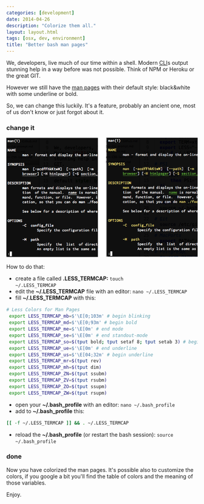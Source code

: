 ```yaml
---
categories: [development]
date: 2014-04-26
description: "Colorize them all."
layout: layout.html
tags: [osx, dev, environment]
title: "Better bash man pages"
---
```


We, developers, live much of our time within a shell.
Modern [CLI](http://en.wikipedia.org/wiki/Command-line_interface)s output
stunning help in a way before was not possible. Think of NPM or Heroku or the great
GIT.

However we still have the [man pages](http://en.wikipedia.org/wiki/Man_page) with their
default style: black&white with some underline or bold.

So, we can change this luckily. It's a feature, probably an ancient one, most of us
don't know or just forgot about it.

### change it

![standard man page VS. colorized man page](/assets/posts/2014-04-26-Better-bash-man-pages/colorized-man-pages.png)

How to do that:

- create a file called **.LESS_TERMCAP:** <code>touch ~/.LESS_TERMCAP</code>
- edit the **~/.LESS_TERMCAP** file with an editor: <code>nano ~/.LESS_TERMCAP</code>
- fill **~/.LESS_TERMCAP** with this:
~~~bash
# Less Colors for Man Pages
 export LESS_TERMCAP_mb=$'\E[0;103m' # begin blinking
 export LESS_TERMCAP_md=$'\E[0;93m' # begin bold
 export LESS_TERMCAP_me=$'\E[0m' # end mode
 export LESS_TERMCAP_se=$'\E[0m' # end standout-mode
 export LESS_TERMCAP_so=$(tput bold; tput setaf 8; tput setab 3) # begin standout-mode - info box
 export LESS_TERMCAP_ue=$'\E[0m' # end underline
 export LESS_TERMCAP_us=$'\E[04;32m' # begin underline
 export LESS_TERMCAP_mr=$(tput rev)
 export LESS_TERMCAP_mh=$(tput dim)
 export LESS_TERMCAP_ZN=$(tput ssubm)
 export LESS_TERMCAP_ZV=$(tput rsubm)
 export LESS_TERMCAP_ZO=$(tput ssupm)
 export LESS_TERMCAP_ZW=$(tput rsupm)
~~~

- open your **~/.bash_profile** with an editor: <code>nano ~/.bash_profile</code>
- add to **~/.bash_profile** this:
~~~bash
[[ -f ~/.LESS_TERMCAP ]] && . ~/.LESS_TERMCAP
~~~
- reload the **~/.bash_profile** (or restart the bash session): <code>source ~/.bash_profile</code>

### done

Now you have colorized the man pages. It's possible also to customize the colors,
if you google a bit you'll find the table of colors and the meaning of those variables.

Enjoy.
